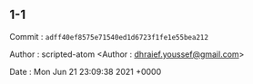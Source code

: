 ## 1-1 

 Commit : `adff40ef8575e71540ed1d6723f1fe1e55bea212`

 Author : scripted-atom <Author : dhraief.youssef@gmail.com> 

 Date 	: Mon Jun 21 23:09:38 2021 +0000 


